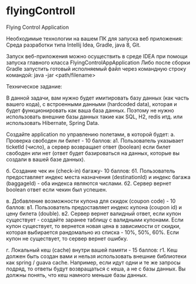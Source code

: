 # flyingControll
Flying Control Application

Необходимые технологии на вашем ПК для запуска веб приложения:
Среда разработки типа Intellij Idea, Gradle, java 8, Git.

Запуск веб-приложения можно осуществить в среде IDEA при помощи запуска главного класса FlyingControlAppApplication
Либо после сборки Gradle запустить готовый исполняемый файл через командную строку командой: java -jar <path/filename>

Техническое задание:

В данной задачи, вам нужно будет имитировать базу данных (как часть вашего кода),
с встроенными данными (hardcoded data), которая и будет функционировать как ваша
база данных. Поэтому не нужно использовать внешние базы данных такие как SQL,
H2, redis итд. или использовать Hibernate, Spring Data.

Создайте application по управлению полетами, в которой будет:
а. Проверка свободен ли билет - 10 баллов:
а1. Пользователь указывает ticketId (число), а сервер возвращает ответ
(boolean) если билет свободен или нет (ответ будет базироваться на данных,
которые вы создали в вашей базе данных).

б. Создание чек ин (check-in) багажу- 10 баллов:
б1. Пользователь предоставляет индекс места назначения (destinationId) и
индекс багажа (baggageId) - оба индекса являются числами.
б2. Сервер вернет boolean ответ если чекин был успешен.

в. Добавление возможности купона для скидок (coupon code) - 10 баллов:
в1. Пользователь предоставляет индекс купона (coupon id) и цену билета
(double).
в2. Сервер вернет валидный ответ, если купон существует - создайте заранее
таблицу с валидными купонами. Если купон существует, то вернется новая цена
в зависимости от скидки, которая выбирается рандомально из списка - 10%,
50%, 60%. Если купон не существует, то сервер вернет ошибку.

г. Локальный кеш (cache) внутри вашей памяти - 15 баллов:
г1. Кеш должен быть создан вами и нельзя использовать внешние библиотеки
как spring / guava cache. Например, если идут одни и те же запросы подряд, то
ответы будут возвращаться с кеша, а не с базы данных. Вы должны понять, что
кеш намного меньше базы данных.
